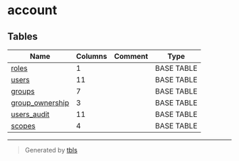 # account

## Tables

| Name                                  | Columns | Comment | Type       |
| ------------------------------------- | ------- | ------- | ---------- |
| [roles](roles.md)                     | 1       |         | BASE TABLE |
| [users](users.md)                     | 11      |         | BASE TABLE |
| [groups](groups.md)                   | 7       |         | BASE TABLE |
| [group_ownership](group_ownership.md) | 3       |         | BASE TABLE |
| [users_audit](users_audit.md)         | 11      |         | BASE TABLE |
| [scopes](scopes.md)                   | 4       |         | BASE TABLE |

---

> Generated by [tbls](https://github.com/k1LoW/tbls)
